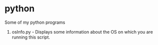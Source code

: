 # python
Some of my python programs

1. osInfo.py - Displays some information about the OS on which you are running this script.
